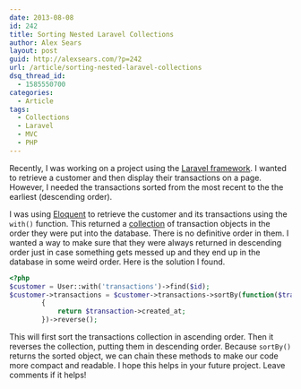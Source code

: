 ```yaml
---
date: 2013-08-08
id: 242
title: Sorting Nested Laravel Collections
author: Alex Sears
layout: post
guid: http://alexsears.com/?p=242
url: /article/sorting-nested-laravel-collections
dsq_thread_id:
  - 1585550700
categories:
  - Article
tags:
  - Collections
  - Laravel
  - MVC
  - PHP
---
```

Recently, I was working on a project using the [Laravel framework][1]. I wanted to retrieve a customer and then display their transactions on a page. However, I needed the transactions sorted from the most recent to the the earliest (descending order).

<!--more-->

I was using [Eloquent][2] to retrieve the customer and its transactions using the `with()` function. This returned a [collection][3] of transaction objects in the order they were put into the database. There is no definitive order in them. I wanted a way to make sure that they were always returned in descending order just in case something gets messed up and they end up in the database in some weird order. Here is the solution I found.

```php
<?php
$customer = User::with('transactions')->find($id);
$customer->transactions = $customer->transactions->sortBy(function($transaction)
        {
            return $transaction->created_at;
        })->reverse();
```

This will first sort the transactions collection in ascending order. Then it reverses the collection, putting them in descending order. Because `sortBy()` returns the sorted object, we can chain these methods to make our code more compact and readable. I hope this helps in your future project. Leave comments if it helps!

 [1]: http://laravel.com/
 [2]: http://laravel.com/docs/eloquent
 [3]: http://laravel.com/docs/eloquent#collections